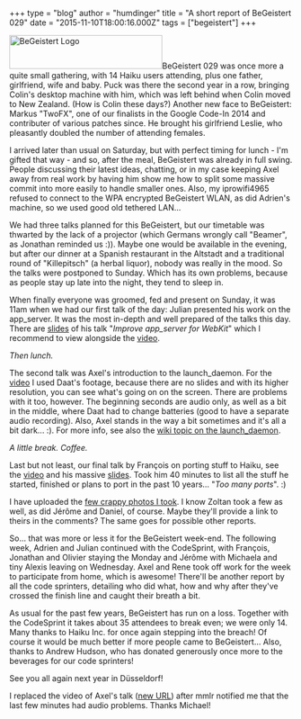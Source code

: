 +++
type = "blog"
author = "humdinger"
title = "A short report of BeGeistert 029"
date = "2015-11-10T18:00:16.000Z"
tags = ["begeistert"]
+++

<span class="inline right"><img src="/files/screenshots/begeistert-logo.png" alt="BeGeistert Logo" title="BeGeistert Logo" class="image image-_original " width="272" height="60" /></span>BeGeistert 029 was once more a quite small gathering, with 14 Haiku users attending, plus one father, girlfriend, wife and baby.
Puck was there the second year in a row, bringing Colin's desktop machine with him, which was left behind when Colin moved to New Zealand. (How is Colin these days?) Another new face to BeGeistert: Markus "TwoFX", one of our finalists in the Google Code-In 2014 and contributer of various patches since. He brought his girlfriend Leslie, who pleasantly doubled the number of attending females.

<!--more-->

I arrived later than usual on Saturday, but with perfect timing for lunch - I'm gifted that way - and so, after the meal, BeGeistert was already in full swing. People discussing their latest ideas, chatting, or in my case keeping Axel away from real work by having him show me how to split some massive commit into more easily to handle smaller ones. Also, my iprowifi4965 refused to connect to the WPA encrypted BeGeistert WLAN, as did Adrien's machine, so we used good old tethered LAN...

We had three talks planned for this BeGeistert, but our timetable was thwarted by the lack of a projector (which Germans wrongly call "Beamer", as Jonathan reminded us :)). Maybe one would be available in the evening, but after our dinner at a Spanish restaurant in the Altstadt and a traditional round of "Killepitsch" (a herbal liquor), nobody was really in the mood. So the talks were postponed to Sunday.
Which has its own problems, because as people stay up late into the night, they tend to sleep in.

When finally everyone was groomed, fed and present on Sunday, it was 11am when we had our first talk of the day: Julian presented his work on the app_server. It was the most in-depth and well prepared of the talks this day. There are <a href="/files/bg_app_server.pdf">slides</a> of his talk "<em>Improve app_server for WebKit</em>" which I recommend to view alongside the <a href="https://youtu.be/MMpEwE96fHg">video</a>.

<em>Then lunch.</em>

The second talk was Axel's introduction to the launch_daemon. For the <a href="https://youtu.be/Mu6KPyGy5NM">video</a> I used Daat's footage, because there are no slides and with its higher resolution, you can see what's going on on the screen. There are problems with it too, however. The beginning seconds are audio only, as well as a bit in the middle, where Daat had to change batteries (good to have a separate audio recording). Also, Axel stands in the way a bit sometimes and it's all a bit dark... :).
For more info, see also the <a href="https://dev.haiku-os.org/wiki/LaunchDaemon">wiki topic on the launch_daemon</a>.

<em>A little break. Coffee.</em>

Last but not least, our final talk by François on porting stuff to Haiku, see the <a href="https://youtu.be/fg9ZrtHdzHk">video</a> and his massive <a href="/files/BG029_FR_TooManyPorts.pdf">slides</a>. Took him 40 minutes to list all the stuff he started, finished or plans to port in the past 10 years... "<em>Too many ports</em>". :)

I have uploaded the <a href="https://goo.gl/photos/8f1kpHFHESkttqfo9">few crappy photos I took</a>. I know Zoltan took a few as well, as did Jérôme and Daniel, of course. Maybe they'll provide a link to theirs in the comments? The same goes for possible other reports.

So... that was more or less it for the BeGeistert week-end. The following week, Adrien and Julian continued with the CodeSprint, with François, Jonathan and Olivier staying the Monday and Jérôme with Michaela and tiny Alexis leaving on Wednesday. Axel and Rene took off work for the week to participate from home, which is awesome!
There'll be another report by all the code sprinters, detailing who did what, how and why after they've crossed the finish line and caught their breath a bit.

As usual for the past few years, BeGeistert has run on a loss. Together with the CodeSprint it takes about 35 attendees to break even; we were only 14. Many thanks to Haiku Inc. for once again stepping into the breach! Of course it would be much better if more people came to BeGeistert...
Also, thanks to Andrew Hudson, who has donated generously once more to the beverages for our code sprinters!

See you all again next year in Düsseldorf!

<div class="alert alert-info">I replaced the video of Axel's talk (<a href="https://youtu.be/Mu6KPyGy5NM">new URL</a>) after mmlr notified me that the last few minutes had audio problems. Thanks Michael!</div>